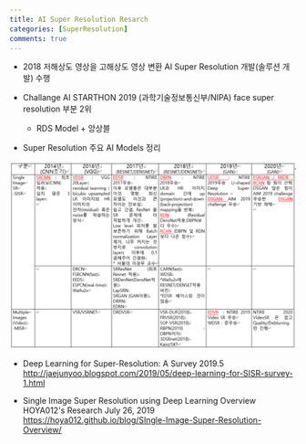 ```yaml
---
title: AI Super Resolution Resarch  
categories: [SuperResolution]
comments: true
---
```


* 2018 저해상도 영상을 고해상도 영상 변환 AI Super Resolution 개발(솔루션 개발) 수행 

* Challange AI STARTHON 2019 (과학기술정보통신부/NIPA) face super resolution 부분 2위   
  * RDS Model + 앙상블 

* Super Resolution 주요 AI Models 정리 
<img src="/images/srmodels.png" />

* Deep Learning for Super-Resolution: A Survey  2019.5   
<http://jaejunyoo.blogspot.com/2019/05/deep-learning-for-SISR-survey-1.html>

* Single Image Super Resolution using Deep Learning Overview HOYA012's Research July 26, 2019    
<https://hoya012.github.io/blog/SIngle-Image-Super-Resolution-Overview/>



